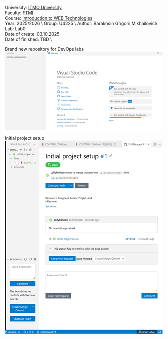 University: [ITMO University](https://itmo.ru/ru/) \
Faculty: [FTMI](https://ftmi.itmo.ru/) \
Course: [Introduction to WEB Technologies](https://my.itmo.ru/programs/38471?p=mainRPD) \
Year: 2025/2026 \ 
Group: U4225 \ 
Author: Barakhsin Grigorii Mikhailovich \
Lab: Lab0 \
Date of create: 03.10.2025 \
Date of finished: TBD \


Brand new repository for DevOps labs
![Brand new repository for DevOps labs](/data/lab0-brand_new_repo.png?raw=true)

Initial project setup
![Initial project setup](/data/lab0-initial_project_setup.png?raw=true)
